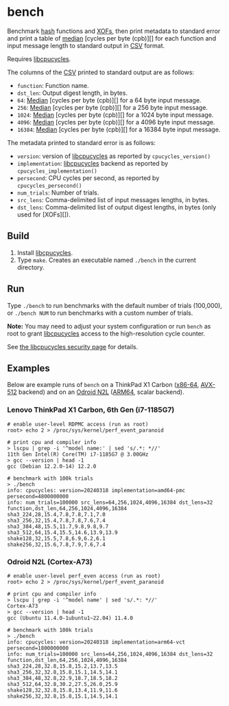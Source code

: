 # bench

Benchmark [hash][] functions and [XOFs][xof], then print metadata to
standard error and print a table of [median][] [cycles per byte (cpb)][]
for each function and input message length to standard output in [CSV][]
format.

Requires [libcpucycles][].

The columns of the [CSV][] printed to standard output are as follows:

* `function`: Function name.
* `dst_len`: Output digest length, in bytes.
* `64`: [Median][] [cycles per byte (cpb)][] for a 64 byte input message.
* `256`: [Median][] [cycles per byte (cpb)][] for a 256 byte input message.
* `1024`: [Median][] [cycles per byte (cpb)][] for a 1024 byte input message.
* `4096`: [Median][] [cycles per byte (cpb)][] for a 4096 byte input message.
* `16384`: [Median][] [cycles per byte (cpb)][] for a 16384 byte input message.

The metadata printed to standard error is as follows:

* `version`: version of [libcpucycles][] as reported by `cpucycles_version()`
* `implementation`: [libcpucycles][] backend as reported by `cpucycles_implementation()`
* `persecond`: CPU cycles per second, as reported by `cpucycles_persecond()`
* `num_trials`: Number of trials.
* `src_lens`: Comma-delimited list of input messages lengths, in bytes.
* `dst_lens`: Comma-delimited list of output digest lengths, in bytes
  (only used for [XOFs][]).

## Build

1. Install [libcpucycles][].
2. Type `make`.  Creates an executable named `./bench` in the current
   directory.

## Run

Type `./bench` to run benchmarks with the default number of trials
(100,000), or `./bench NUM` to run benchmarks with a custom number of
trials.

**Note:** You may need to adjust your system configuration or run
`bench` as root to grant [libcpucycles][] access to the high-resolution
cycle counter.

See [the libcpucycles security page][libcpucycles-security] for details.

## Examples

Below are example runs of `bench` on a ThinkPad X1 Carbon ([x86-64][],
[AVX-512][] backend) and on an [Odroid N2L][] ([ARM64][], scalar
backend).

### Lenovo ThinkPad X1 Carbon, 6th Gen (i7-1185G7)

```
# enable user-level RDPMC access (run as root)
root> echo 2 > /proc/sys/kernel/perf_event_paranoid

# print cpu and compiler info
> lscpu | grep -i '^model name:' | sed 's/.*: *//'
11th Gen Intel(R) Core(TM) i7-1185G7 @ 3.00GHz
> gcc --version | head -1
gcc (Debian 12.2.0-14) 12.2.0

# benchmark with 100k trials
> ./bench
info: cpucycles: version=20240318 implementation=amd64-pmc persecond=4800000000
info: num_trials=100000 src_lens=64,256,1024,4096,16384 dst_lens=32
function,dst_len,64,256,1024,4096,16384
sha3_224,28,15.4,7.8,7.8,7.1,7.0
sha3_256,32,15.4,7.8,7.8,7.6,7.4
sha3_384,48,15.5,11.7,9.8,9.8,9.7
sha3_512,64,15.4,15.5,14.6,13.9,13.9
shake128,32,15.5,7.8,6.9,6.2,6.1
shake256,32,15.6,7.8,7.9,7.6,7.4
```

### Odroid N2L (Cortex-A73)

```
# enable user-level perf_even access (run as root)
root> echo 2 > /proc/sys/kernel/perf_event_paranoid

# print cpu and compiler info
> lscpu | grep -i '^model name' | sed 's/.*: *//'
Cortex-A73
> gcc --version | head -1
gcc (Ubuntu 11.4.0-1ubuntu1~22.04) 11.4.0

# benchmark with 100k trials
> ./bench
info: cpucycles: version=20240318 implementation=arm64-vct persecond=1800000000
info: num_trials=100000 src_lens=64,256,1024,4096,16384 dst_lens=32
function,dst_len,64,256,1024,4096,16384
sha3_224,28,32.8,15.8,15.2,13.7,13.5
sha3_256,32,32.8,15.8,15.1,14.5,14.1
sha3_384,48,32.8,22.9,18.7,18.5,18.2
sha3_512,64,32.8,30.2,27.5,26.0,25.9
shake128,32,32.8,15.8,13.4,11.9,11.6
shake256,32,32.8,15.8,15.1,14.5,14.1
```

[csv]: https://en.wikipedia.org/wiki/Comma-separated_values
  "Comma-Separated Value (CSV)"
[libcpucycles]: https://cpucycles.cr.yp.to/
  "Microlibrary for counting CPU cycles."
[libcpucycles-security]: https://cpucycles.cr.yp.to/security.html
  "libcpucycles security documentation"
[median]: https://en.wikipedia.org/wiki/Median
  "Median"
[mean]: https://en.wikipedia.org/wiki/Arithmetic_mean
  "Arithmetic mean"
[stddev]: https://en.wikipedia.org/wiki/Standard_deviation
  "Standard deviation"
[odroid n2l]: https://en.odroid.se/products/odroid-n2l-4gb
  "Odroid N2L"
[x86-64]: https://en.wikipedia.org/wiki/X86-64
  "64-bit x86 instruction set."
[arm64]: https://en.wikipedia.org/wiki/AArch64
  "64-bit extension to the ARM instruction set."
[avx-512]: https://en.wikipedia.org/wiki/AVX-512
  "AVX-512: 512-bit extensions to the Advanced Vector Extensions (AVX) instruction set."
[cycles per byte]: https://en.wikipedia.org/wiki/Encryption_software#Performance
  "Observed CPU cycles divided by the number of input bytes."
[xof]: https://en.wikipedia.org/wiki/Extendable-output_function
  "Extendable-Output Function (XOF)"
[hash]: https://en.wikipedia.org/wiki/Cryptographic_hash_function
  "Cryptographic hash function"
